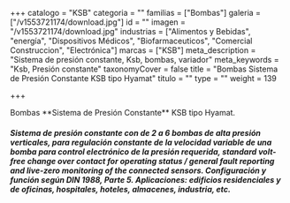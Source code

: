 +++
catalogo = "KSB"
categoria = ""
familias = ["Bombas"]
galeria = ["/v1553721174/download.jpg"]
id = ""
imagen = "/v1553721174/download.jpg"
industrias = ["Alimentos y Bebidas", "energía", "Dispositivos Médicos", "Biofarmaceuticos", "Comercial Construccion", "Electrónica"]
marcas = ["KSB"]
meta_description = "Sistema de presión constante, Ksb, bombas, variador"
meta_keywords = "Ksb, Presión constante"
taxonomyCover = false
title = "Bombas Sistema de Presión Constante KSB tipo Hyamat"
titulo = ""
type = ""
weight = 139

+++
<p>Bombas **Sistema de Presión Constante** KSB tipo Hyamat.</p>

#####  Sistema de presión constante con de 2 a 6 bombas de alta presión verticales, para regulación constante de la velocidad variable de una bomba para control electrónico de la presión requerida, standard volt-free change over contact for operating status / general fault reporting and live-zero monitoring of the connected sensors. Configuración y función según DIN 1988, Parte 5. Aplicaciones: edificios residenciales y de oficinas, hospitales, hoteles, almacenes, industria, etc.